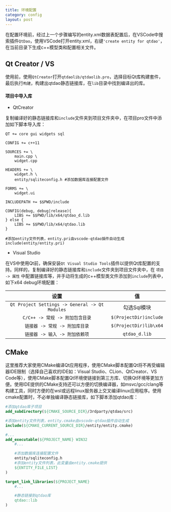 ```yaml
---
title: 环境配置
category: config
layout: post
---
```


在配置环境前，经过上一个步骤编写的entity.xml数据表配置后，在VSCode中搜索插件`QtDao`，使用VSCode打开entity.xml，右键`'create entity for qtdao'`，在当前目录下生成c++模型类和配置相关文件。

Qt Creator / VS
-------------
使用前，使用`QtCreator`打开`qtdaolib/qtdaolib.pro`，选择目标Qt库构建套件，最后执行`构建`，构建出qtdao静态链接库，在`lib`目录中找到编译出的库。

#### 项目中导入库
- QtCreator

复制编译好的静态链接库和`include`文件夹到项目文件夹中，在项目pro文件中添加如下脚本导入库：
```
QT += core gui widgets sql

CONFIG += c++11

SOURCES += \
    main.cpp \
    widget.cpp

HEADERS += \
    widget.h \
    entity/sqliteconfig.h #添加数据库连接配置文件

FORMS += \
    widget.ui

INCLUDEPATH += $$PWD/include

CONFIG(debug, debug|release){
    LIBS += $$PWD/lib/x64/qtdao_d.lib
} else {
    LIBS += $$PWD/lib/x64/qtdao.lib
}

#添加entity文件列表，entity.pri由vscode-qtdao插件自动生成
include(entity/entity.pri)
```

- Visual Studio

在VS中使用Qt前，确保安装`Qt Visual Studio Tools`插件以提供Qt库配置的支持。同样的，复制编译好的静态链接库和`include`文件夹到项目文件夹中，在 `项目 -> 属性` 中配置链接库等，并手动将生成的c++模型类文件添加到`include`列表中，如下x64 debug环境配置：

|设置|值|
|:--:|:--:|
|`Qt Project Settings -> General -> Qt Modules`|勾选Sql模块|
|`C/C++ -> 常规 -> 附加包含目录`|`$(ProjectDir)include`|
|`链接器 -> 常规 -> 附加库目录`|`$(ProjectDir)lib\x64`|
|`链接器 -> 输入 -> 附加依赖项`|`qtdao_d.lib`|


CMake
-------------
这里推荐大家使用CMake编译Qt应用程序，使用CMake脚本配置Qt将不再受编辑器IDE限制（选择自己喜欢的IDE如：Visual Studio、CLion、QtCreator、VS Code等），使用CMake脚本配置Qt环境使链接到第三方库、切换Qt环境等更加方便。使用IDE提供的CMake支持还可以方便的切换编译器，如msvc/gcc/clang等构建工具，同时方便的在wsl或远程linux服务器上交叉编译linux应用程序。使用cmake配置时，不必单独编译静态链接库，如下脚本添加qtdao库：
```cmake
#添加qtdao库子项目
add_subdirectory(${CMAKE_SOURCE_DIR}/3rdparty/qtdao/src)

#添加entity文件列表，entity.cmake由vscode-qtdao插件自动生成
include(${CMAKE_CURRENT_SOURCE_DIR}/entity/entity.cmake)

#...
add_executable(${PROJECT_NAME} WIN32 
    #...

    #添加数据库连接配置文件
    entity/sqliteconfig.h
    #添加entity文件列表，此变量由entity.cmake提供
    ${ENTITY_FILE_LIST}
)

target_link_libraries(${PROJECT_NAME}
    #...

    #静态链接到qtdao库
    qtdao::lib
)
```